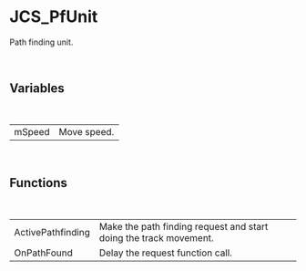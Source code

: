 <div id="content-header">
  <h1>JCS_PfUnit</h1>
</div>

<p>
  Path finding unit.
</p>


<br/>
<h2>Variables</h2>
<br/>

<table>
  <tr>
    <td>mSpeed</td>
    <td>Move speed.</td>
  </tr>
</table>


<br/>
<h2>Functions</h2>
<br/>

<table>
  <tr>
    <td>ActivePathfinding</td>
    <td>Make the path finding request and start doing the track movement.</td>
  </tr>
  <tr>
    <td>OnPathFound</td>
    <td>Delay the request function call.</td>
  </tr>
</table>
